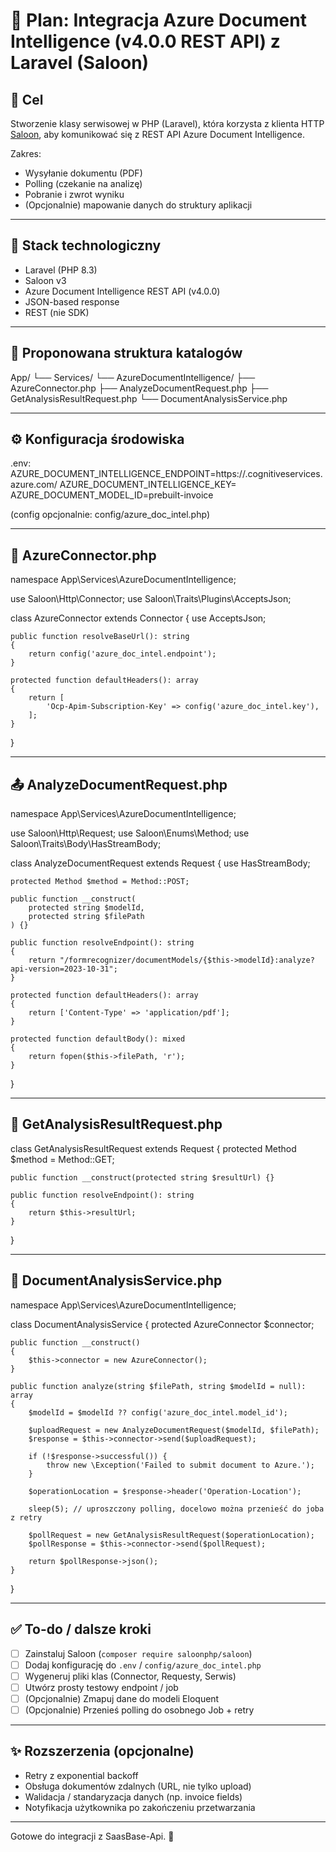 # 📄 Plan: Integracja Azure Document Intelligence (v4.0.0 REST API) z Laravel (Saloon)

## 🎯 Cel

Stworzenie klasy serwisowej w PHP (Laravel), która korzysta z klienta HTTP [Saloon](https://docs.saloon.dev/), aby komunikować się z REST API Azure Document Intelligence.

Zakres:
- Wysyłanie dokumentu (PDF)
- Polling (czekanie na analizę)
- Pobranie i zwrot wyniku
- (Opcjonalnie) mapowanie danych do struktury aplikacji

---

## 🧱 Stack technologiczny

- Laravel (PHP 8.3)
- Saloon v3
- Azure Document Intelligence REST API (v4.0.0)
- JSON-based response
- REST (nie SDK)

---

## 📁 Proponowana struktura katalogów

App/
└── Services/
    └── AzureDocumentIntelligence/
        ├── AzureConnector.php
        ├── AnalyzeDocumentRequest.php
        ├── GetAnalysisResultRequest.php
        └── DocumentAnalysisService.php

---

## ⚙️ Konfiguracja środowiska

.env:
AZURE_DOCUMENT_INTELLIGENCE_ENDPOINT=https://<your-resource-name>.cognitiveservices.azure.com/
AZURE_DOCUMENT_INTELLIGENCE_KEY=<your-key>
AZURE_DOCUMENT_MODEL_ID=prebuilt-invoice

(config opcjonalnie: config/azure_doc_intel.php)

---

## 🔌 AzureConnector.php

namespace App\Services\AzureDocumentIntelligence;

use Saloon\Http\Connector;
use Saloon\Traits\Plugins\AcceptsJson;

class AzureConnector extends Connector
{
    use AcceptsJson;

    public function resolveBaseUrl(): string
    {
        return config('azure_doc_intel.endpoint');
    }

    protected function defaultHeaders(): array
    {
        return [
            'Ocp-Apim-Subscription-Key' => config('azure_doc_intel.key'),
        ];
    }
}

---

## 📤 AnalyzeDocumentRequest.php

namespace App\Services\AzureDocumentIntelligence;

use Saloon\Http\Request;
use Saloon\Enums\Method;
use Saloon\Traits\Body\HasStreamBody;

class AnalyzeDocumentRequest extends Request
{
    use HasStreamBody;

    protected Method $method = Method::POST;

    public function __construct(
        protected string $modelId,
        protected string $filePath
    ) {}

    public function resolveEndpoint(): string
    {
        return "/formrecognizer/documentModels/{$this->modelId}:analyze?api-version=2023-10-31";
    }

    protected function defaultHeaders(): array
    {
        return ['Content-Type' => 'application/pdf'];
    }

    protected function defaultBody(): mixed
    {
        return fopen($this->filePath, 'r');
    }
}

---

## 🔁 GetAnalysisResultRequest.php

class GetAnalysisResultRequest extends Request
{
    protected Method $method = Method::GET;

    public function __construct(protected string $resultUrl) {}

    public function resolveEndpoint(): string
    {
        return $this->resultUrl;
    }
}

---

## 🧠 DocumentAnalysisService.php

namespace App\Services\AzureDocumentIntelligence;

class DocumentAnalysisService
{
    protected AzureConnector $connector;

    public function __construct()
    {
        $this->connector = new AzureConnector();
    }

    public function analyze(string $filePath, string $modelId = null): array
    {
        $modelId = $modelId ?? config('azure_doc_intel.model_id');

        $uploadRequest = new AnalyzeDocumentRequest($modelId, $filePath);
        $response = $this->connector->send($uploadRequest);

        if (!$response->successful()) {
            throw new \Exception('Failed to submit document to Azure.');
        }

        $operationLocation = $response->header('Operation-Location');

        sleep(5); // uproszczony polling, docelowo można przenieść do joba z retry

        $pollRequest = new GetAnalysisResultRequest($operationLocation);
        $pollResponse = $this->connector->send($pollRequest);

        return $pollResponse->json();
    }
}

---

## ✅ To-do / dalsze kroki

- [ ] Zainstaluj Saloon (`composer require saloonphp/saloon`)
- [ ] Dodaj konfigurację do `.env` / `config/azure_doc_intel.php`
- [ ] Wygeneruj pliki klas (Connector, Requesty, Serwis)
- [ ] Utwórz prosty testowy endpoint / job
- [ ] (Opcjonalnie) Zmapuj dane do modeli Eloquent
- [ ] (Opcjonalnie) Przenieś polling do osobnego Job + retry

---

## ✨ Rozszerzenia (opcjonalne)

- Retry z exponential backoff
- Obsługa dokumentów zdalnych (URL, nie tylko upload)
- Walidacja / standaryzacja danych (np. invoice fields)
- Notyfikacja użytkownika po zakończeniu przetwarzania

---

Gotowe do integracji z SaasBase-Api. 🚀
